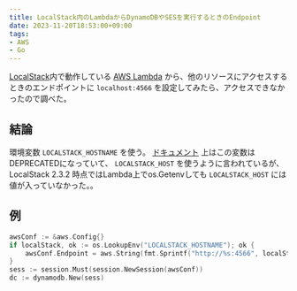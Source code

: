 ```yaml
---
title: LocalStack内のLambdaからDynamoDBやSESを実行するときのEndpoint
date: 2023-11-20T18:53:00+09:00
tags:
- AWS
- Go
---
```


[LocalStack](note/LocalStack.md)内で動作している [AWS Lambda](note/AWS%20Lambda.md) から、他のリソースにアクセスするときのエンドポイントに `localhost:4566` を設定してみたら、アクセスできなかったので調べた。

## 結論

環境変数 `LOCALSTACK_HOSTNAME` を使う。
[ドキュメント](https://docs.localstack.cloud/references/configuration/#deprecated) 上はこの変数はDEPRECATEDになっていて、 `LOCALSTACK_HOST` を使うように言われているが、LocalStack 2.3.2 時点ではLambda上でos.Getenvしても `LOCALSTACK_HOST` には値が入っていなかった。。

## 例

````go
awsConf := &aws.Config{}
if localStack, ok := os.LookupEnv("LOCALSTACK_HOSTNAME"); ok {
    awsConf.Endpoint = aws.String(fmt.Sprintf("http://%s:4566", localStack))
}
sess := session.Must(session.NewSession(awsConf))
dc := dynamodb.New(sess)
````
